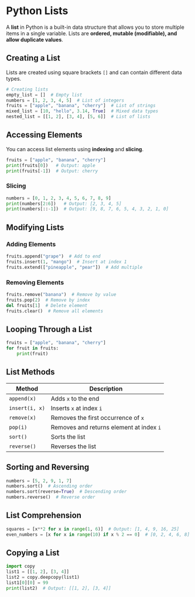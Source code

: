 # Python Lists

A **list** in Python is a built-in data structure that allows you to store multiple items in a single variable. Lists are **ordered, mutable (modifiable), and allow duplicate values**.

## Creating a List
Lists are created using square brackets `[]` and can contain different data types.

```python
# Creating lists
empty_list = []  # Empty list
numbers = [1, 2, 3, 4, 5]  # List of integers
fruits = ["apple", "banana", "cherry"]  # List of strings
mixed_list = [10, "hello", 3.14, True]  # Mixed data types
nested_list = [[1, 2], [3, 4], [5, 6]]  # List of lists
```

## Accessing Elements
You can access list elements using **indexing** and **slicing**.

```python
fruits = ["apple", "banana", "cherry"]
print(fruits[0])   # Output: apple
print(fruits[-1])  # Output: cherry
```

### Slicing
```python
numbers = [0, 1, 2, 3, 4, 5, 6, 7, 8, 9]
print(numbers[2:6])   # Output: [2, 3, 4, 5]
print(numbers[::-1])  # Output: [9, 8, 7, 6, 5, 4, 3, 2, 1, 0]
```

## Modifying Lists
### Adding Elements
```python
fruits.append("grape")  # Add to end
fruits.insert(1, "mango")  # Insert at index 1
fruits.extend(["pineapple", "pear"])  # Add multiple
```

### Removing Elements
```python
fruits.remove("banana")  # Remove by value
fruits.pop(2)  # Remove by index
del fruits[1]  # Delete element
fruits.clear()  # Remove all elements
```

## Looping Through a List
```python
fruits = ["apple", "banana", "cherry"]
for fruit in fruits:
    print(fruit)
```

## List Methods
| Method | Description |
|--------|------------|
| `append(x)` | Adds `x` to the end |
| `insert(i, x)` | Inserts `x` at index `i` |
| `remove(x)` | Removes the first occurrence of `x` |
| `pop(i)` | Removes and returns element at index `i` |
| `sort()` | Sorts the list |
| `reverse()` | Reverses the list |

## Sorting and Reversing
```python
numbers = [5, 2, 9, 1, 7]
numbers.sort()  # Ascending order
numbers.sort(reverse=True)  # Descending order
numbers.reverse()  # Reverse order
```

## List Comprehension
```python
squares = [x**2 for x in range(1, 6)]  # Output: [1, 4, 9, 16, 25]
even_numbers = [x for x in range(10) if x % 2 == 0]  # [0, 2, 4, 6, 8]
```

## Copying a List
```python
import copy
list1 = [[1, 2], [3, 4]]
list2 = copy.deepcopy(list1)
list1[0][0] = 99
print(list2)  # Output: [[1, 2], [3, 4]]
```
